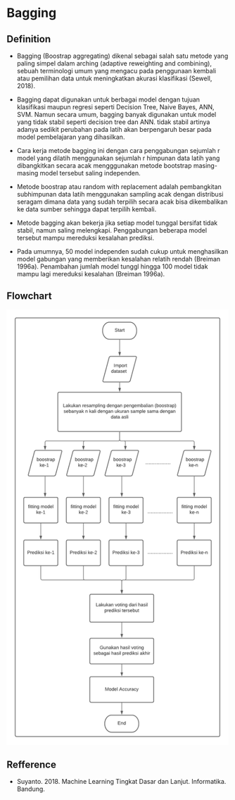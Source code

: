 # Bagging

## Definition
- Bagging (Boostrap aggregating) dikenal sebagai salah satu metode yang paling simpel dalam arching (adaptive reweighting and combining), sebuah terminologi umum yang mengacu pada penggunaan kembali atau pemilihan data untuk meningkatkan akurasi klasifikasi (Sewell, 2018).

- Bagging dapat digunakan untuk berbagai model dengan tujuan klasifikasi maupun regresi seperti Decision Tree, Naive Bayes, ANN, SVM. Namun secara umum, bagging banyak digunakan untuk model yang tidak stabil seperti decision tree dan ANN. tidak stabil artinya adanya sedikit perubahan pada latih akan berpengaruh besar pada model pembelajaran yang dihasilkan.

- Cara kerja metode bagging ini dengan cara penggabungan sejumlah r model yang dilatih menggunakan sejumlah r himpunan data latih yang dibangkitkan secara acak mengggunakan metode bootstrap masing-masing model tersebut saling independen. 

- Metode boostrap atau random with replacement adalah pembangkitan subhimpunan data latih menggunakan sampling acak dengan distribusi seragam dimana data yang sudah terpilih secara acak bisa dikembalikan ke data sumber sehingga dapat terpilih kembali.
- Metode bagging akan bekerja jika setiap model tunggal bersifat tidak stabil, namun saling melengkapi. Penggabungan beberapa model tersebut mampu mereduksi kesalahan prediksi.

- Pada umumnya, 50 model independen sudah cukup untuk menghasilkan model gabungan yang memberikan kesalahan relatih rendah (Breiman 1996a). Penambahan jumlah model tunggl hingga 100 model tidak mampu lagi mereduksi kesalahan (Breiman 1996a).

## Flowchart
![](images/flowchart.png)

## Refference
- Suyanto. 2018. Machine Learning Tingkat Dasar dan Lanjut. Informatika. Bandung.